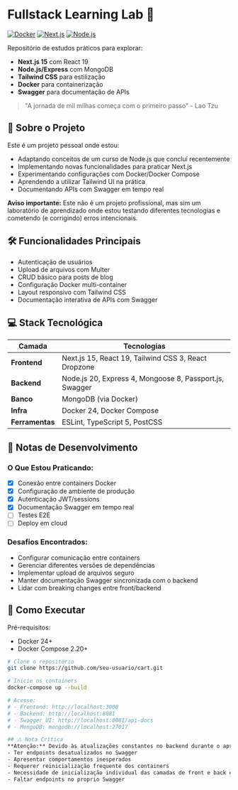 # Fullstack Learning Lab 🚀

[![Docker](https://img.shields.io/badge/Docker-✓-blue?logo=docker)](https://www.docker.com/)
[![Next.js](https://img.shields.io/badge/Next.js-15.1.7-black?logo=vercel)](https://nextjs.org/)
[![Node.js](https://img.shields.io/badge/Node.js-20-339933?logo=nodedotjs)](https://nodejs.org/)

Repositório de estudos práticos para explorar:

- **Next.js 15** com React 19
- **Node.js/Express** com MongoDB
- **Tailwind CSS** para estilização
- **Docker** para containerização
- **Swagger** para documentação de APIs

> "A jornada de mil milhas começa com o primeiro passo" - Lao Tzu

## 📌 Sobre o Projeto

Este é um projeto pessoal onde estou:

- Adaptando conceitos de um curso de Node.js que concluí recentemente
- Implementando novas funcionalidades para praticar Next.js
- Experimentando configurações com Docker/Docker Compose
- Aprendendo a utilizar Tailwind UI na prática
- Documentando APIs com Swagger em tempo real

**Aviso importante:** Este não é um projeto profissional, mas sim um laboratório de aprendizado onde estou testando diferentes tecnologias e cometendo (e corrigindo) erros intencionais.

## 🛠 Funcionalidades Principais

- Autenticação de usuários
- Upload de arquivos com Multer
- CRUD básico para posts de blog
- Configuração Docker multi-container
- Layout responsivo com Tailwind CSS
- Documentação interativa de APIs com Swagger

## 💻 Stack Tecnológica

| Camada          | Tecnologias                                                                 |
|-----------------|-----------------------------------------------------------------------------|
| **Frontend**    | Next.js 15, React 19, Tailwind CSS 3, React Dropzone                        |
| **Backend**     | Node.js 20, Express 4, Mongoose 8, Passport.js, Swagger                     |
| **Banco**       | MongoDB (via Docker)                                                        |
| **Infra**       | Docker 24, Docker Compose                                                   |
| **Ferramentas** | ESLint, TypeScript 5, PostCSS                                               |

## 📝 Notas de Desenvolvimento

### O Que Estou Praticando:
- [x] Conexão entre containers Docker
- [x] Configuração de ambiente de produção
- [x] Autenticação JWT/sessions
- [x] Documentação Swagger em tempo real
- [ ] Testes E2E
- [ ] Deploy em cloud

### Desafios Encontrados:
- Configurar comunicação entre containers
- Gerenciar diferentes versões de dependências
- Implementar upload de arquivos seguro
- Manter documentação Swagger sincronizada com o backend
- Lidar com breaking changes entre front/backend

## 🚀 Como Executar

Pré-requisitos:
- Docker 24+
- Docker Compose 2.20+

```bash
# Clone o repositório
git clone https://github.com/seu-usuario/cart.git

# Inicie os containers
docker-compose up --build

# Acesse:
# - Frontend: http://localhost:3000
# - Backend: http://localhost:8081
# - Swagger UI: http://localhost:8081/api-docs
# - MongoDB: mongodb://localhost:27017

## ⚠️ Nota Crítica
**Atenção:** Devido às atualizações constantes no backend durante o aprendizado, o frontend pode:
- Ter endpoints desatualizados no Swagger
- Apresentar comportamentos inesperados
- Requerer reinicialização frequente dos containers
- Necessidade de inicialização individual das camadas de front e back end
- Faltar endpoints no proprio Swagger